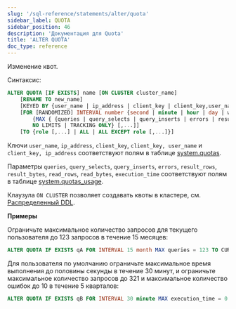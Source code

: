 ```yaml
---
slug: '/sql-reference/statements/alter/quota'
sidebar_label: QUOTA
sidebar_position: 46
description: 'Документация для Quota'
title: 'ALTER QUOTA'
doc_type: reference
---
```

Изменение квот.

Синтаксис:

```sql
ALTER QUOTA [IF EXISTS] name [ON CLUSTER cluster_name]
    [RENAME TO new_name]
    [KEYED BY {user_name | ip_address | client_key | client_key,user_name | client_key,ip_address} | NOT KEYED]
    [FOR [RANDOMIZED] INTERVAL number {second | minute | hour | day | week | month | quarter | year}
        {MAX { {queries | query_selects | query_inserts | errors | result_rows | result_bytes | read_rows | read_bytes | execution_time} = number } [,...] |
        NO LIMITS | TRACKING ONLY} [,...]]
    [TO {role [,...] | ALL | ALL EXCEPT role [,...]}]
```
Ключи `user_name`, `ip_address`, `client_key`, `client_key, user_name` и `client_key, ip_address` соответствуют полям в таблице [system.quotas](../../../operations/system-tables/quotas.md).

Параметры `queries`, `query_selects`, `query_inserts`, `errors`, `result_rows`, `result_bytes`, `read_rows`, `read_bytes`, `execution_time` соответствуют полям в таблице [system.quotas_usage](../../../operations/system-tables/quotas_usage.md).

Клаузула `ON CLUSTER` позволяет создавать квоты в кластере, см. [Распределенный DDL](../../../sql-reference/distributed-ddl.md).

**Примеры**

Ограничьте максимальное количество запросов для текущего пользователя до 123 запросов в течение 15 месяцев:

```sql
ALTER QUOTA IF EXISTS qA FOR INTERVAL 15 month MAX queries = 123 TO CURRENT_USER;
```

Для пользователя по умолчанию ограничьте максимальное время выполнения до половины секунды в течение 30 минут, и ограничьте максимальное количество запросов до 321 и максимальное количество ошибок до 10 в течение 5 кварталов:

```sql
ALTER QUOTA IF EXISTS qB FOR INTERVAL 30 minute MAX execution_time = 0.5, FOR INTERVAL 5 quarter MAX queries = 321, errors = 10 TO default;
```